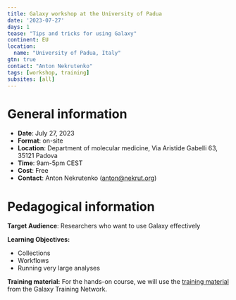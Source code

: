 ```yaml
---
title: Galaxy workshop at the University of Padua
date: '2023-07-27'
days: 1
tease: "Tips and tricks for using Galaxy"
continent: EU
location:
  name: "University of Padua, Italy"
gtn: true
contact: "Anton Nekrutenko"
tags: [workshop, training]
subsites: [all]
---
```


# General information

- **Date**: July 27, 2023
- **Format**: on-site
- **Location**: Department of molecular medicine, Via Aristide Gabelli 63, 35121 Padova
- **Time**: 9am-5pm CEST
- **Cost**: Free
- **Contact**: Anton Nekrutenko ([anton@nekrut.org](mailto:anton@nekrut.org))

# Pedagogical information

**Target Audience**: Researchers who want to use Galaxy effectively

**Learning Objectives:**
* Collections
* Workflows
* Running very large analyses

**Training material:**
For the hands-on course, we will use the [training material](https://training.galaxyproject.org) from the Galaxy Training Network.


